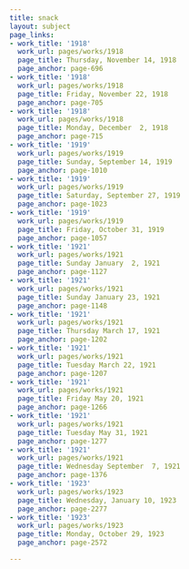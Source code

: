 ```yaml
---
title: snack
layout: subject
page_links:
- work_title: '1918'
  work_url: pages/works/1918
  page_title: Thursday, November 14, 1918
  page_anchor: page-696
- work_title: '1918'
  work_url: pages/works/1918
  page_title: Friday, November 22, 1918
  page_anchor: page-705
- work_title: '1918'
  work_url: pages/works/1918
  page_title: Monday, December  2, 1918
  page_anchor: page-715
- work_title: '1919'
  work_url: pages/works/1919
  page_title: Sunday, September 14, 1919
  page_anchor: page-1010
- work_title: '1919'
  work_url: pages/works/1919
  page_title: Saturday, September 27, 1919
  page_anchor: page-1023
- work_title: '1919'
  work_url: pages/works/1919
  page_title: Friday, October 31, 1919
  page_anchor: page-1057
- work_title: '1921'
  work_url: pages/works/1921
  page_title: Sunday January  2, 1921
  page_anchor: page-1127
- work_title: '1921'
  work_url: pages/works/1921
  page_title: Sunday January 23, 1921
  page_anchor: page-1148
- work_title: '1921'
  work_url: pages/works/1921
  page_title: Thursday March 17, 1921
  page_anchor: page-1202
- work_title: '1921'
  work_url: pages/works/1921
  page_title: Tuesday March 22, 1921
  page_anchor: page-1207
- work_title: '1921'
  work_url: pages/works/1921
  page_title: Friday May 20, 1921
  page_anchor: page-1266
- work_title: '1921'
  work_url: pages/works/1921
  page_title: Tuesday May 31, 1921
  page_anchor: page-1277
- work_title: '1921'
  work_url: pages/works/1921
  page_title: Wednesday September  7, 1921
  page_anchor: page-1376
- work_title: '1923'
  work_url: pages/works/1923
  page_title: Wednesday, January 10, 1923
  page_anchor: page-2277
- work_title: '1923'
  work_url: pages/works/1923
  page_title: Monday, October 29, 1923
  page_anchor: page-2572

---
```

